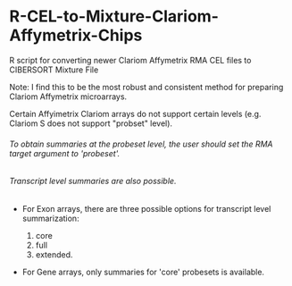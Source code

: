 # R-CEL-to-Mixture-Clariom-Affymetrix-Chips
R script for converting newer Clariom Affymetrix RMA CEL files to CIBERSORT Mixture File 

  Note: 
  I find this to be the most robust and consistent method for preparing Clariom Affymetrix microarrays. 

  Certain Affyimetrix Clariom arrays do not support certain levels (e.g. Clariom S does not support "probset" level).

###### To obtain summaries at the probeset level, the user should set the RMA target argument to 'probeset'.

###### Transcript level summaries are also possible. 
  - For Exon arrays, there are three possible options for transcript level summarization: 
    1. core 
    2. full 
    3. extended. 
    
  - For Gene arrays, only summaries for 'core' probesets is available.
